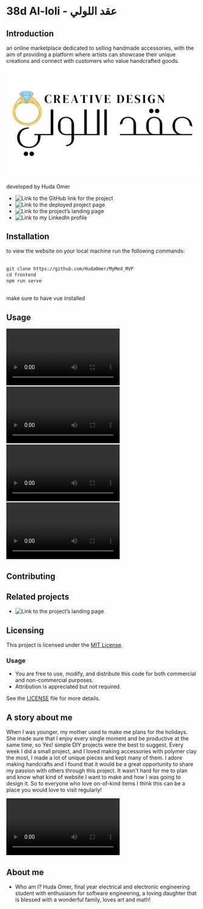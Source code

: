 # 38d Al-loli - عقد اللولي

## Introduction
an online marketplace dedicated to selling handmade accessories, with the aim of providing a platform where artists can showcase their unique creations and connect with customers who value handcrafted goods.

![logo](https://github.com/HudaOmer/landing-page/blob/master/img/main_logo.31379a9d.png)

developed by Huda Omer

- ![Link to the GitHub link for the project](https://github.com/HudaOmer/MyMed_MVP)
- ![Link to the deployed project page](https://hudaomer.github.io/MyMed_MVP/)
- ![Link to the project’s landing page](https://hudaomer.github.io/landing-page/)
- ![Link to my LinkedIn profile](https://www.linkedin.com/in/huda-omer-9a1609209/)

## Installation


to view the website on your local machine run the following commands:

```

git clone https://github.com/HudaOmer/MyMed_MVP
cd frontend
npm run serve


```

make sure to have vue installed


## Usage
![usage: log in](https://github.com/HudaOmer/landing-page/blob/master/media/feature1.0.ccb6e589.mp4)
![usage: view products](https://github.com/HudaOmer/landing-page/blob/master/media/feature2.0.f53d8c87.mp4)
![usage: search](https://github.com/HudaOmer/landing-page/blob/master/media/feature2.1.c457481c.mp4)
![usage: ](https://github.com/HudaOmer/landing-page/blob/master/media/feature3.b3b967ef.mp4)

## Contributing


## Related projects
- ![Link to the project’s landing page](https://hudaomer.github.io/landing-page/)

  
## Licensing
This project is licensed under the [MIT License](LICENSE).

### Usage
- You are free to use, modify, and distribute this code for both commercial and non-commercial purposes.
- Attribution is appreciated but not required.

See the [LICENSE](LICENSE) file for more details.


## A story about me
When I was younger, my mother used to make me plans for the holidays. She made sure that I enjoy every single moment and be productive at the same time, so Yes! simple DIY projects were the best to suggest. Every week I did a small project, and I loved making accessories with polymer clay the most, I made a lot of unique pieces and kept many of them. I adore making handcrafts and I found that it would be a great opportunity to share my passion with others through this project. It wasn't hard for me to plan and know what kind of website I want to make and how I was going to design it. So to everyone who love on-of-kind items I think this can be a place you would love to visit regularly!

![huda omer](https://github.com/HudaOmer/landing-page/blob/master/media/optional.84b40954.mp4)

## About me
- Who am I?
 Huda Omer, final year electrical and electronic engineering student with enthusiasm for software engineering, a loving daughter that is blessed with a wonderful family, loves art and math!
